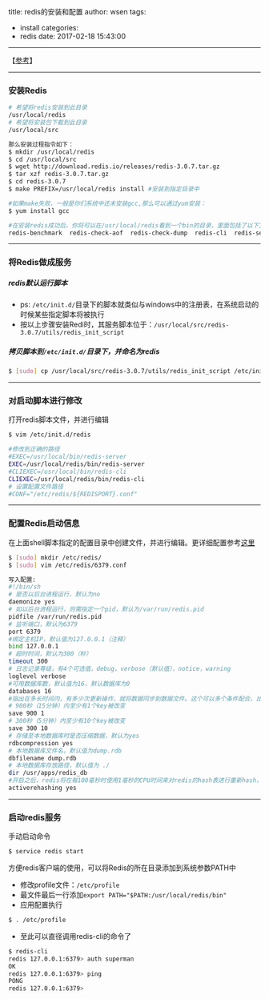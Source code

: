 title: redis的安装和配置
author: wsen
tags:
  - install
categories:
  - redis
date: 2017-02-18 15:43:00
---
【[参考](http://www.cnblogs.com/_popc/p/3684835.html)】

---
### 安装Redis
```bash
# 希望将redis安装到此目录 
/usr/local/redis
# 希望将安装包下载到此目录 
/usr/local/src

那么安装过程指令如下： 
$ mkdir /usr/local/redis  
$ cd /usr/local/src  
$ wget http://download.redis.io/releases/redis-3.0.7.tar.gz
$ tar xzf redis-3.0.7.tar.gz
$ cd redis-3.0.7
$ make PREFIX=/usr/local/redis install #安装到指定目录中

#如果make失败，一般是你们系统中还未安装gcc,那么可以通过yum安装： 
$ yum install gcc

#在安装redis成功后，你将可以在/usr/local/redis看到一个bin的目录，里面包括了以下文件： 
redis-benchmark  redis-check-aof  redis-check-dump  redis-cli  redis-server
```
---
### 将Redis做成服务
##### redis默认运行脚本
* ps: `/etc/init.d/`目录下的脚本就类似与windows中的注册表，在系统启动的时候某些指定脚本将被执行 
* 按以上步骤安装Redi时，其服务脚本位于：`/usr/local/src/redis-3.0.7/utils/redis_init_script `

##### 拷贝脚本到`/etc/init.d/`目录下，并命名为redis
```bash
$ [sudo] cp /usr/local/src/redis-3.0.7/utils/redis_init_script /etc/init.d/redis
```
---
### 对启动脚本进行修改
打开redis脚本文件，并进行编辑
```bash
$ vim /etc/init.d/redis

#修改到正确的路径
#EXEC=/usr/local/bin/redis-server
EXEC=/usr/local/redis/bin/redis-server
#CLIEXEC=/usr/local/bin/redis-cli
CLIEXEC=/usr/local/redis/bin/redis-cli
# 设置配置文件路径
#CONF="/etc/redis/${REDISPORT}.conf"
```
---
### 配置Redis启动信息
在上面shell脚本指定的配置目录中创建文件，并进行编辑。更详细配置参考[这里](https://github.com/wuyuedefeng/redis-conf)
```bash
$ [sudo] mkdir /etc/redis/
$ [sudo] vim /etc/redis/6379.conf

写入配置:
#!/bin/sh
# 是否以后台进程运行，默认为no
daemonize yes
# 如以后台进程运行，则需指定一个pid，默认为/var/run/redis.pid
pidfile /var/run/redis.pid
# 监听端口，默认为6379
port 6379
#绑定主机IP，默认值为127.0.0.1（注释）
bind 127.0.0.1
# 超时时间，默认为300（秒）
timeout 300
# 日志记录等级，有4个可选值，debug，verbose（默认值），notice，warning
loglevel verbose
#可用数据库数，默认值为16，默认数据库为0
databases 16
#指出在多长时间内，有多少次更新操作，就将数据同步到数据文件。这个可以多个条件配合，比如默认配置文件中的设置，就设置了三个条件。
# 900秒（15分钟）内至少有1个key被改变
save 900 1
# 300秒（5分钟）内至少有10个key被改变
save 300 10
# 存储至本地数据库时是否压缩数据，默认为yes
rdbcompression yes
# 本地数据库文件名，默认值为dump.rdb
dbfilename dump.rdb
# 本地数据库存放路径，默认值为 ./
dir /usr/apps/redis_db
#开启之后，redis将在每100毫秒时使用1毫秒的CPU时间来对redis的hash表进行重新hash，可以降低内存的使用。当你的使 用场景中，有非常严格的实时性需要，不能够接受Redis时不时的对请求有2毫秒的延迟的话，把这项配置为no。如果没有这么严格的实时性要求，可以设置为yes，以便能够尽可能快的释放内存
activerehashing yes
```
---
### 启动redis服务
手动启动命令
```bash
$ service redis start
```
方便redis客户端的使用，可以将Redis的所在目录添加到系统参数PATH中
* 修改profile文件：`/etc/profile`
* 最文件最后一行添加`export PATH="$PATH:/usr/local/redis/bin"`
* 应用配置执行
```bash
$ . /etc/profile  
``` 
* 至此可以直径调用redis-cli的命令了
```bash
$ redis-cli   
redis 127.0.0.1:6379> auth superman  
OK   
redis 127.0.0.1:6379> ping  
PONG   
redis 127.0.0.1:6379>
```

